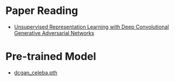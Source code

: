 # Paper Reading
- [Unsupervised Representation Learning with Deep Convolutional Generative Adversarial Networks](https://arxiv.org/pdf/1511.06434.pdf)

# Pre-trained Model
- [dcgan_celeba.pth](https://drive.google.com/file/d/1dgC2lhIN-Qf_JvN2rz77brHHru13DFNy/view?usp=sharing)